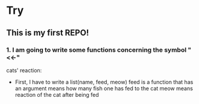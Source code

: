 Try
===
## This is my first REPO!

### 1. I am going to write some functions concerning the symbol "<<-"

cats' reaction: 
* First, I have to write a list(name, feed, meow)
     feed is a function that has an argument means how many fish one has fed to the cat
     meow means reaction of the cat after being fed

